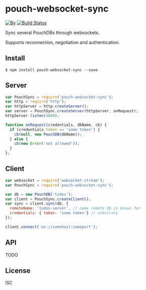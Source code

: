 # pouch-websocket-sync

[![By](https://img.shields.io/badge/made%20by-yld!-32bbee.svg?style=flat)](http://yld.io/contact?source=github-pouch-websocket-sync)
[![Build Status](https://secure.travis-ci.org/pgte/pouch-websocket-sync.svg?branch=master)](http://travis-ci.org/pgte/pouch-websocket-sync?branch=master)


Sync several PouchDBs through websockets.

Supports reconnection, negotiation and authentication.


## Install

```
$ npm install pouch-websocket-sync --save
```

## Server

```js
var PouchSync = require('pouch-websocket-sync');
var http = require('http');
var httpServer = http.createServer();
var server = PouchSync.createServer(httpServer, onRequest);
httpServer.listen(3000);

function onRequest(credentials, dbName, cb) {
  if (credentials.token == 'some token') {
    cb(null, new PouchDB(dbName));
  } else {
    cb(new Error('not allowed'));
  }
};
```

## Client

```js
var websocket = require('websocket-stream');
var PouchSync = require('pouch-websocket-sync');

var db = new PouchDB('todos');
var client = PouchSync.createClient();
var sync = client.sync(db, {
  remoteName: 'todos-server', // name remote db is known for
  credentials: { token: 'some token'} // arbitrary
});

client.connect('ws://somehost:someport');
```

## API

TODO


## License

ISC
